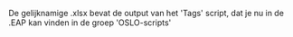De gelijknamige .xlsx bevat de output van het 'Tags' script, dat je nu in de .EAP kan vinden in de groep 'OSLO-scripts'
